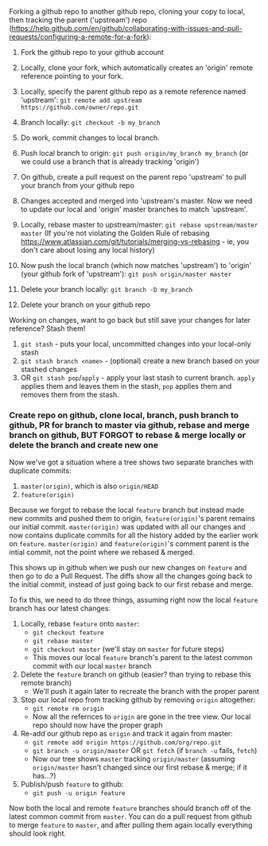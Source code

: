 Forking a github repo to another github repo, cloning your copy to local, then tracking the parent ('upstream') repo (https://help.github.com/en/github/collaborating-with-issues-and-pull-requests/configuring-a-remote-for-a-fork):
1. Fork the github repo to your github account
1. Locally, clone your fork, which automatically creates an 'origin' remote reference pointing to your fork.
1. Locally, specify the parent github repo as a remote reference named 'upstream':
    `git remote add upstream https://github.com/owner/repo.git`
    
1. Branch locally:
    `git checkout -b my_branch`
1. Do work, commit changes to local branch.
1. Push local branch to origin:
    `git push origin/my_branch my_branch`
    (or we could use a branch that is already tracking 'origin')
1. On github, create a pull request on the parent repo 'upstream' to pull your branch from your github repo
1. Changes accepted and merged into 'upstream's master. Now we need to update our local and 'origin' master branches to match 'upstream'.
1. Locally, rebase master to upstream/master:
    `git rebase upstream/master master` (If you're not violating the Golden Rule of rebasing https://www.atlassian.com/git/tutorials/merging-vs-rebasing - ie, you don't care about losing any local history)
1. Now push the local branch (which now matches 'upstream') to 'origin' (your github fork of 'upstream'):
    `git push origin/master master`
1. Delete your branch locally:
    `git branch -D my_branch`
1. Delete your branch on your github repo

Working on changes, want to go back but still save your changes for later reference? Stash them!

1. `git stash` - puts your local, uncommitted changes into your local-only stash
1. `git stash branch <name>` - (optional) create a new branch based on your stashed changes
1. OR `git stash pop`/`apply` - apply your last stash to current branch. `apply` applies them and leaves them in the stash, `pop` applies them and removes them from the stash.

### Create repo on github, clone local, branch, push branch to github, PR for branch to master via github, rebase and merge branch on github, BUT FORGOT to rebase & merge locally or delete the branch and create new one

Now we've got a situation where a tree shows two separate branches with duplicate commits:

1. `master(origin)`, which is also `origin/HEAD`
1. `feature(origin)`

Because we forgot to rebase the local `feature` branch but instead made new commits and pushed them to origin, `feature(origin)`'s parent remains our initial commit. `master(origin)` was updated with all our changes and now contains duplicate commits for all the history added by the earlier work on `feature`. `master(origin)` and `feature(origin)`'s comment parent is the intial commit, not the point where we rebased & merged.

This shows up in github when we push our new changes on `feature` and then go to do a Pull Request. The diffs show all the changes going back to the initial commit, instead of just going back to our first rebase and merge. 

To fix this, we need to do three things, assuming right now the local `feature` branch has our latest changes:

1. Locally, rebase `feature` onto `master`:
   * `git checkout feature`
   * `git rebase master`
   * `git checkout master` (we'll stay on `master` for future steps)
   * This moves our local `feature` branch's parent to the latest common commit with our local `master` branch
2. Delete the `feature` branch on github (easier? than trying to rebase this remote branch)
   * We'll push it again later to recreate the branch with the proper parent
3. Stop our local repo from tracking github by removing `origin` altogether:
   * `git remote rm origin`
   * Now all the refernces to `origin` are gone in the tree view. Our local repo should now have the proper graph
4. Re-add our github repo as `origin` and track it again from master:
   * `git remote add origin https://github.com/org/repo.git`
   * `git branch -u origin/master` OR `git fetch` (if `branch -u` fails, `fetch`)
   * Now our tree shows `master` tracking `origin/master` (assuming `origin/master` hasn't changed since our first rebase & merge; if it has...?)
5. Publish/push `feature` to github:
   * `git push -u origin feature`

Now both the local and remote `feature` branches should branch off of the latest common commit from `master`. You can do a pull request from github to merge `feature` to `master`, and after pulling them again locally everything should look right.